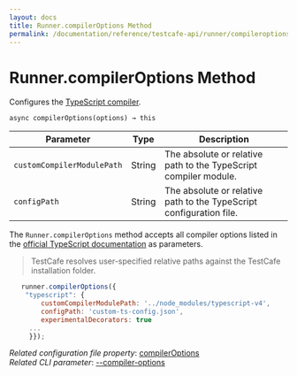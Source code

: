 ```yaml
---
layout: docs
title: Runner.compilerOptions Method
permalink: /documentation/reference/testcafe-api/runner/compileroptions.html
---
```

# Runner.compilerOptions Method

Configures the [TypeScript compiler](../../../guides/concepts/typescript-and-coffeescript.md#customize-compiler-options).

```text
async compilerOptions(options) → this
```

Parameter | Type   | Description
--------- | ------ | ---------------------
`customCompilerModulePath` |  String | The absolute or relative path to the TypeScript compiler module.
`configPath` | String | The absolute or relative path to the TypeScript configuration file.

The `Runner.compilerOptions` method accepts all compiler options listed in the [official TypeScript documentation](https://www.typescriptlang.org/docs/handbook/compiler-options.html) as parameters.

> TestCafe resolves user-specified relative paths against the TestCafe installation folder.

```js
   runner.compilerOptions({
    "typescript": {
        customCompilerModulePath: '../node_modules/typescript-v4',
        configPath: 'custom-ts-config.json',
        experimentalDecorators: true
     ...
     }});
 ```

*Related configuration file property*: [compilerOptions](../../configuration-file.md#compileroptions)  
*Related CLI parameter*: [--compiler-options](../../command-line-interface.md#--compiler-options)

